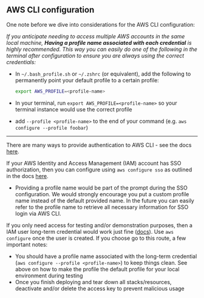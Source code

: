 ## AWS CLI configuration

One note before we dive into considerations for the AWS CLI configuration:

_If you anticipate needing to access multiple AWS accounts in the same local machine, **Having a profile name associated with each credential** is highly recommended. This way you can easily do one of the following in the terminal after configuration to ensure you are always using the correct credentials:_

- In `~/.bash_profile.sh` or `~/.zshrc` (or equivalent), add the following to permanently point your default profile to a certain profile:

  ```bash
  export AWS_PROFILE=<profile-name>
  ```

- In your terminal, run `export AWS_PROFILE=<profile-name>` so your terminal instance would use the correct profile
- add `--profile <profile-name>` to the end of your command (e.g. `aws configure --profile foobar`)

---

There are many ways to provide authentication to AWS CLI - see the docs [here](https://docs.aws.amazon.com/cli/latest/userguide/cli-chap-authentication.html).

If your AWS Identity and Access Management (IAM) account has SSO authorization, then you can configure using `aws configure sso` as outlined in the docs [here](https://docs.aws.amazon.com/cli/latest/userguide/cli-configure-sso.html).

- Providing a profile name would be part of the prompt during the SSO configuration. We would strongly encourage you put a custom profile name instead of the default provided name. In the future you can easily refer to the profile name to retrieve all necessary information for SSO login via AWS CLI.

If you only need access for testing and/or demonstration purposes, then a IAM user long-term credential would work just fine ([docs](https://docs.aws.amazon.com/cli/latest/userguide/cli-authentication-user.html)). Use `aws configure` once the user is created. If you choose go to this route, a few important notes:

- You should have a profile name associated with the long-term credential (`aws configure --profile <profile-name>`) to keep things clean. See above on how to make the profile the default profile for your local environment during testing
- Once you finish deploying and tear down all stacks/resources, deactivate and/or delete the access key to prevent malicious usage
